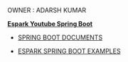 
OWNER : ADARSH KUMAR 

**[Espark Youtube Spring Boot ](https://www.youtube.com/playlist?list=PLBH_SvM38ibHFj5ulvAobbYbd9dOiIAOW)**

- [SPRING BOOT DOCUMENTS](https://github.com/adarshkumarsingh83/spring_boot/tree/master/DOCUMENTS)

- [ESPARK SPRING BOOT EXAMPLES](https://github.com/adarshkumarsingh83/spring_boot/tree/master/APPLICATIONS)


